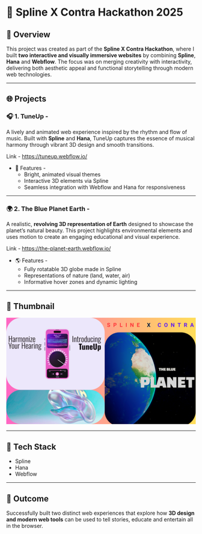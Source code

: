 # 🎨 Spline X Contra Hackathon 2025

## 🚀 Overview

This project was created as part of the **Spline X Contra Hackathon**, where I built **two interactive and visually immersive websites** by combining **Spline**, **Hana** and **Webflow**. The focus was on merging creativity with interactivity, delivering both aesthetic appeal and functional storytelling through modern web technologies.

---

## 🌐 Projects

### 🎧 1. TuneUp -
A lively and animated web experience inspired by the rhythm and flow of music. Built with **Spline** and **Hana**, TuneUp captures the essence of musical harmony through vibrant 3D design and smooth transitions.

Link - https://tuneup.webflow.io/

- 🌈 Features -
  - Bright, animated visual themes
  - Interactive 3D elements via Spline
  - Seamless integration with Webflow and Hana for responsiveness

---

### 🌍 2. The Blue Planet Earth -
A realistic, **revolving 3D representation of Earth** designed to showcase the planet’s natural beauty. This project highlights environmental elements and uses motion to create an engaging educational and visual experience.

Link - https://the-planet-earth.webflow.io/

- 🌎 Features -
  - Fully rotatable 3D globe made in Spline
  - Representations of nature (land, water, air)
  - Informative hover zones and dynamic lighting

---

## 🎥 Thumbnail

![Image](Thumbnail.png)

---

## 🔧 Tech Stack

- Spline
- Hana
- Webflow
---

## 🏁 Outcome

Successfully built two distinct web experiences that explore how **3D design and modern web tools** can be used to tell stories, educate and entertain all in the browser.
